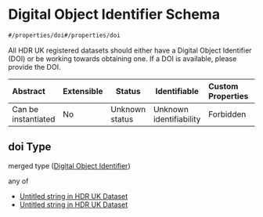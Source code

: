 # Digital Object Identifier Schema

```txt
#/properties/doi#/properties/doi
```

All HDR UK registered datasets should either have a Digital Object Identifier (DOI) or be working towards obtaining one. If a DOI is available, please provide the DOI.


| Abstract            | Extensible | Status         | Identifiable            | Custom Properties | Additional Properties | Access Restrictions | Defined In                                                                               |
| :------------------ | ---------- | -------------- | ----------------------- | :---------------- | --------------------- | ------------------- | ---------------------------------------------------------------------------------------- |
| Can be instantiated | No         | Unknown status | Unknown identifiability | Forbidden         | Allowed               | none                | [dataset.schema.json\*](../../schema/dataset/dataset.schema.json "open original schema") |

## doi Type

merged type ([Digital Object Identifier](dataset-properties-digital-object-identifier.md))

any of

-   [Untitled string in HDR UK Dataset](dataset-properties-digital-object-identifier-anyof-0.md "check type definition")
-   [Untitled string in HDR UK Dataset](dataset-properties-digital-object-identifier-anyof-1.md "check type definition")
